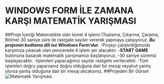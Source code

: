 # WINDOWS FORM İLE ZAMANA KARŞI MATEMATİK YARIŞMASI
##Proje İçeriği
Matematikte olan temel 4 işlemi (Toplama, Çıkarma, Çarpma, Bölme) 30 saniye süre ile rastgale sayılar vererek yapmaya çalışıyoruz. 
**_Bu projemin kodlama dili ise Windows Form'dur._**
-Projeyi çalıştırdığımızda karşımıza çıkacak olan pencerede 4 işlem yer alacaktır.
-**START GAME** butonuna basarak matematik yarışmamızı başlatıyoruz.
-30 saniye süremiz başlayacaktır.
-İşlemleri yapacağımız sayılar rastgele verilecektir.
-Tüm işlemleri doğru yaparsanız doğru olduğuna dair bir mesaj veyahut yanlış olursa yanlış olduğuna dair bir mesaj alıcaksınız.
##Projeden Bir Görsel
![Matematik Yarışması](C:\Users\ahmet\Desktop\görüntü2 "Proje")
